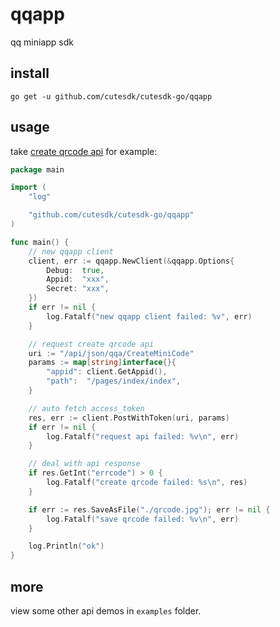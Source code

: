 # qqapp

qq miniapp sdk

## install

```shell
go get -u github.com/cutesdk/cutesdk-go/qqapp
```

## usage

take [create qrcode api](https://q.qq.com/wiki/develop/game/server/open-port/qr-code.html) for example: 

```go
package main

import (
	"log"

	"github.com/cutesdk/cutesdk-go/qqapp"
)

func main() {
	// new qqapp client
	client, err := qqapp.NewClient(&qqapp.Options{
		Debug:  true,
		Appid:  "xxx",
		Secret: "xxx",
	})
	if err != nil {
		log.Fatalf("new qqapp client failed: %v", err)
	}

	// request create qrcode api
	uri := "/api/json/qqa/CreateMiniCode"
	params := map[string]interface{}{
		"appid": client.GetAppid(),
		"path":  "/pages/index/index",
	}

	// auto fetch access_token
	res, err := client.PostWithToken(uri, params)
	if err != nil {
		log.Fatalf("request api failed: %v\n", err)
	}

	// deal with api response
	if res.GetInt("errcode") > 0 {
		log.Fatalf("create qrcode failed: %s\n", res)
	}

	if err := res.SaveAsFile("./qrcode.jpg"); err != nil {
		log.Fatalf("save qrcode failed: %v\n", err)
	}

	log.Println("ok")
}
```

## more

view some other api demos in `examples` folder.
